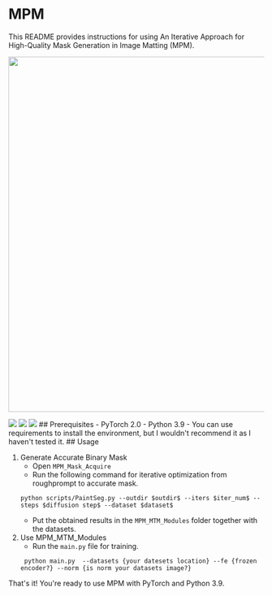 # MPM

This README provides instructions for using An Iterative Approach for High-Quality Mask Generation in Image Matting (MPM).

<p align="center"><img src="imgs/mpms.png" width="700"/></p>
<a href="https://www.python.org/"><img src="https://img.shields.io/badge/Python-3.9-ff69b4.svg" /></a>
<a href= "https://pytorch.org/"> <img src="https://img.shields.io/badge/PyTorch-2.1-2BAF2B.svg" /></a>
<a href="https://opensource.org/licenses/MIT"><img src="https://img.shields.io/badge/License-MIT-yellow.svg"></a>
## Prerequisites
- PyTorch 2.0
- Python 3.9
- You can use requirements to install the environment, but I wouldn't recommend it as I haven't tested it.
## Usage

1. Generate Accurate Binary Mask
    - Open `MPM_Mask_Acquire`
    - Run the following command for iterative optimization from roughprompt to accurate mask.
    ```angular2html
    python scripts/PaintSeg.py --outdir $outdir$ --iters $iter_num$ --steps $diffusion step$ --dataset $dataset$ 
    ```
    - Put the obtained results in the `MPM_MTM_Modules` folder together with the datasets.
2. Use MPM_MTM_Modules
    - Run the `main.py` file for training.
   ```angular2html
    python main.py  --datasets {your datesets location} --fe {frozen encoder?} --norm {is norm your datasets image?}
    ```

That's it! You're ready to use MPM with PyTorch and Python 3.9.
